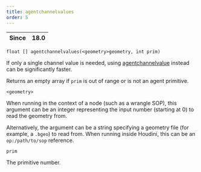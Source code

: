 ```yaml
---
title: agentchannelvalues
order: 5
---
```

| Since | 18.0 |
| --- | --- |

`float [] agentchannelvalues(<geometry>geometry, int prim)`

If only a single channel value is needed, using [agentchannelvalue](agentchannelvalue.html "Returns the current value of an agent primitive’s channel.") instead can be significantly faster.

Returns an empty array if `prim` is out of range or is not an agent primitive.

`<geometry>`

When running in the context of a node (such as a wrangle SOP), this argument can be an integer representing the input number (starting at 0) to read the geometry from.

Alternatively, the argument can be a string specifying a geometry file (for example, a `.bgeo`) to read from. When running inside Houdini, this can be an `op:/path/to/sop` reference.

`prim`

The primitive number.
